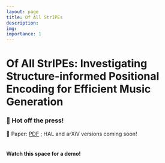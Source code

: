 ```yaml
---
layout: page
title: Of All StrIPEs
description:
img:
importance: 1
---
```


# Of All StrIPEs: Investigating Structure-informed Positional Encoding for Efficient Music Generation

### 🚨 Hot off the press!

📔 Paper: [PDF](https://github.com/agarwalmanvi/agarwalmanvi.github.io/tree/master/assets/projects/stripes/of_all_stripes.pdf) ;
HAL and arXiV versions coming soon! <br><br>

#### Watch this space for a demo!
